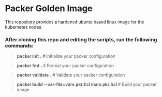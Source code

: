 # Packer Golden Image
This repository provides a hardened ubuntu based linux image for the kubernetes nodes.
 
 ### After cloning this repo and editing the scripts, run the following commands:

 > **packer init .** # Initialize your packer configuration

 > **packer fmt .**  # Format your packer configuration

 > **packer validate .** # Validate your packer configuration

 > **packer build --var-file=vars.pkr.hcl main.pkr.hcl** # Build your packer image

